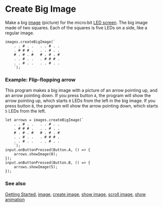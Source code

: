 # Create Big Image

Make a big [image](/reference/images/image) (picture) for the micro:bit
[LED screen](/device/screen). The big image made of two squares.
Each of the squares is five LEDs on a side, like a regular image.

```blocks
images.createBigImage(`
    . . # . .   . . # . .
    . # # # .   . . # . .
    # . # . #   # . # . #
    . . # . .   . # # # .
    . . # . .   . . # . .
    `);
```

### Example: Flip-flopping arrow

This program makes a big image with a picture of an arrow pointing up,
and an arrow pointing down.  If you press button `A`, the program will
show the arrow pointing up, which starts `0` LEDs from the left in the
big image.  If you press button `B`, the program will show the arrow
pointing down, which starts `5` LEDs from the left.

```blocks
let arrows = images.createBigImage(`
    . . # . .   . . # . .
    . # # # .   . . # . .
    # . # . #   # . # . #
    . . # . .   . # # # .
    . . # . .   . . # . .
    `);
input.onButtonPressed(Button.A, () => {
    arrows.showImage(0);
});
input.onButtonPressed(Button.B, () => {
    arrows.showImage(5);
});
```

### See also

[Getting Started](/reference/getting-started), [image](/reference/images/image),
[create image](/reference/images/create-image),
[show image](/reference/images/show-image),
[scroll image](/reference/images/scroll-image), [show animation](/reference/basic/show-animation)
